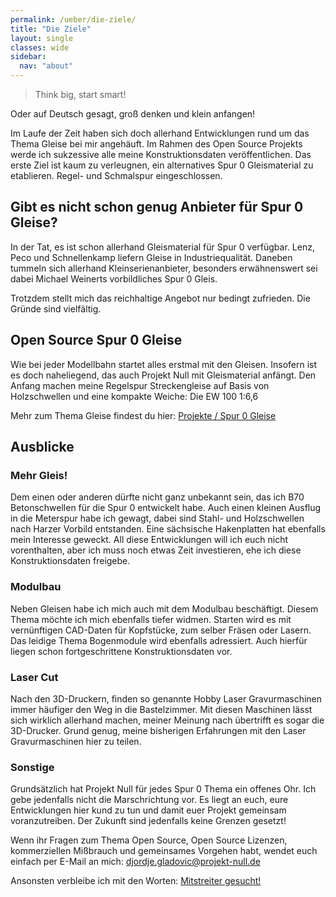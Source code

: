 ```yaml
---
permalink: /ueber/die-ziele/
title: "Die Ziele"
layout: single
classes: wide
sidebar:
  nav: "about"
---
```

> Think big, start smart!

Oder auf Deutsch gesagt, groß denken und klein anfangen! 

Im Laufe der Zeit haben sich doch allerhand Entwicklungen rund um das Thema
Gleise bei mir angehäuft. Im Rahmen des Open Source Projekts werde ich
sukzessive alle meine Konstruktionsdaten veröffentlichen. Das erste Ziel ist
kaum zu verleugnen, ein alternatives Spur 0 Gleismaterial zu etablieren. Regel-
und Schmalspur eingeschlossen.

## Gibt es nicht schon genug Anbieter für Spur 0 Gleise?

In der Tat, es ist schon allerhand Gleismaterial für Spur 0 verfügbar. Lenz,
Peco und Schnellenkamp liefern Gleise in Industriequalität. Daneben tummeln
sich allerhand Kleinserienanbieter, besonders erwähnenswert sei dabei Michael
Weinerts vorbildliches Spur 0 Gleis.

Trotzdem stellt mich das reichhaltige Angebot nur bedingt zufrieden. Die Gründe
sind vielfältig.

## Open Source Spur 0 Gleise

Wie bei jeder Modellbahn startet alles erstmal mit den Gleisen. Insofern ist es
doch naheliegend, das auch Projekt Null mit Gleismaterial anfängt. Den
Anfang machen meine Regelspur Streckengleise auf Basis von Holzschwellen und
eine kompakte Weiche: Die EW 100 1:6,6

Mehr zum Thema Gleise findest du hier: [Projekte / Spur 0 Gleise](/projekte/spur-0-gleise/)

## Ausblicke

### Mehr Gleis!
Dem einen oder anderen dürfte nicht ganz unbekannt sein, das ich B70
Betonschwellen für die Spur 0 entwickelt habe. Auch einen kleinen Ausflug in die
Meterspur habe ich gewagt, dabei sind Stahl- und Holzschwellen nach Harzer
Vorbild entstanden. Eine sächsische Hakenplatten hat ebenfalls mein Interesse
geweckt. All diese Entwicklungen will ich euch nicht vorenthalten, aber ich muss
noch etwas Zeit investieren, ehe ich diese Konstruktionsdaten freigebe.

### Modulbau
Neben Gleisen habe ich mich auch mit dem Modulbau beschäftigt. Diesem Thema
möchte ich mich ebenfalls tiefer widmen. Starten wird es mit vernünftigen
CAD-Daten für Kopfstücke, zum selber Fräsen oder Lasern. Das leidige Thema
Bogenmodule wird ebenfalls adressiert. Auch hierfür liegen schon
fortgeschrittene Konstruktionsdaten vor.

### Laser Cut
Nach den 3D-Druckern, finden so genannte Hobby Laser Gravurmaschinen immer
häufiger den Weg in die Bastelzimmer. Mit diesen Maschinen lässt sich wirklich
allerhand machen, meiner Meinung nach übertrifft es sogar die 3D-Drucker. Grund
genug, meine bisherigen Erfahrungen mit den Laser Gravurmaschinen hier zu
teilen.

### Sonstige
Grundsätzlich hat Projekt Null für jedes Spur 0 Thema ein offenes Ohr. Ich
gebe jedenfalls nicht die Marschrichtung vor. Es liegt an euch, eure
Entwicklungen hier kund zu tun und damit euer Projekt gemeinsam voranzutreiben.
Der Zukunft sind jedenfalls keine Grenzen gesetzt!

Wenn ihr Fragen zum Thema Open Source, Open Source Lizenzen, kommerziellen
Mißbrauch und gemeinsames Vorgehen habt, wendet euch einfach per E-Mail an mich:
djordje.gladovic@projekt-null.de

Ansonsten verbleibe ich mit den Worten: [Mitstreiter gesucht!](/ueber/mitstreiter-gesucht/)
